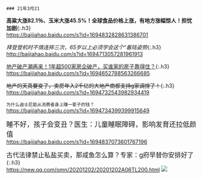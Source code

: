 ```note
### 21年3月21
```
**高粱大涨82.1％、玉米大涨45.5%！全球食品价格上涨，有地方涨幅惊人！担忧加剧**{:.h3}<br>
<https://baijiahao.baidu.com/s?id=1694832828631386701>

*拜登登机时不慎连摔三次，65岁以上必须学会这个“着陆姿势*{:.h3}<br>
<http://baijiahao.baidu.com/s?id=1694713057281961913>

<u>地产破产潮再来！1年超500家房企破产，买谁家的房子靠得住？</u>{:.h3}<br>
<https://baijiahao.baidu.com/s?id=1694652788563266685>

~~地产的天真要变了，卖房年入2千亿的大地产商都支持g家调控了！~~{:.h3}<br>
<https://baijiahao.baidu.com/s?id=1694732543982934419>

<small>为什么迪士尼能从消费者身上赚一辈子的钱？</small><br>
<https://baijiahao.baidu.com/s?id=1694734399399915649>

<font size=4>睡不好，孩子会变丑？医生：儿童睡眠障碍，影响发育还拉低颜值</font><br>
<https://baijiahao.baidu.com/s?id=1694837073601767196>

<big>古代法律禁止私盐买卖，那咸鱼怎么算？专家：g府早替你安排好了</big>{:.h3}<br>
<https://new.qq.com/omn/20201202/20201202A06TL200.html>
![](https://inews.gtimg.com/newsapp_bt/0/12851994425/)
